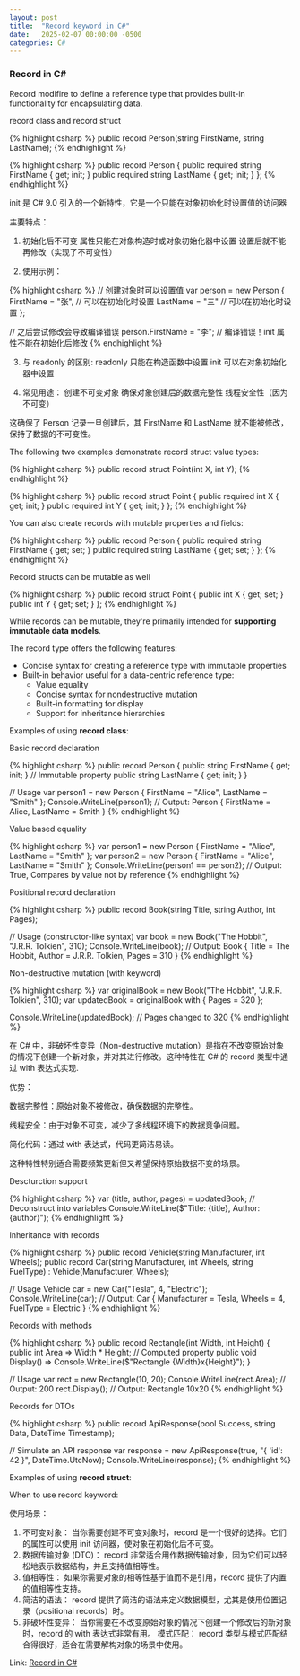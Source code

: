 ```yaml
---
layout: post
title:  "Record keyword in C#"
date:   2025-02-07 00:00:00 -0500
categories: C#
---
```


### Record in C#

Record modifire to define a reference type that provides built-in functionality for encapsulating data.

record class and record struct


{% highlight csharp %}
public record Person(string FirstName, string LastName);
{% endhighlight %}

{% highlight csharp %}
public record Person
{
    public required string FirstName { get; init; }
    public required string LastName { get; init; }
};
{% endhighlight %}

init 是 C# 9.0 引入的一个新特性，它是一个只能在对象初始化时设置值的访问器

主要特点：
1. 初始化后不可变
    属性只能在对象构造时或对象初始化器中设置
    设置后就不能再修改（实现了不可变性）

2. 使用示例：

{% highlight csharp %}
// 创建对象时可以设置值
var person = new Person 
{ 
    FirstName = "张",  // 可以在初始化时设置
    LastName = "三"    // 可以在初始化时设置
};

// 之后尝试修改会导致编译错误
person.FirstName = "李";  // 编译错误！init 属性不能在初始化后修改
{% endhighlight %}

3. 与 readonly 的区别:
    readonly 只能在构造函数中设置
    init 可以在对象初始化器中设置

4. 常见用途：
    创建不可变对象
    确保对象创建后的数据完整性
    线程安全性（因为不可变）

这确保了 Person 记录一旦创建后，其 FirstName 和 LastName 就不能被修改，保持了数据的不可变性。

The following two examples demonstrate record struct value types:

{% highlight csharp %}
public record struct Point(int X, int Y);
{% endhighlight %}

{% highlight csharp %}
public record struct Point
{
    public required int X { get; init; }
    public required int Y { get; init; }
};
{% endhighlight %}

You can also create records with mutable properties and fields:


{% highlight csharp %}
public record Person
{
    public required string FirstName { get; set; }
    public required string LastName { get; set; }
};
{% endhighlight %}

Record structs can be mutable as well

{% highlight csharp %}
public record struct Point
{
    public int X { get; set; }
    public int Y { get; set; }
};
{% endhighlight %}

While records can be mutable, they're primarily intended for **supporting immutable data models**.

The record type offers the following features:

- Concise syntax for creating a reference type with immutable properties
- Built-in behavior useful for a data-centric reference type:
    - Value equality
    - Concise syntax for nondestructive mutation
    - Built-in formatting for display
    - Support for inheritance hierarchies

Examples of using **record class**:

Basic record declaration

{% highlight csharp %}
public record Person
{
    public string FirstName { get; init; } // Immutable property
    public string LastName { get; init; }
}

// Usage
var person1 = new Person { FirstName = "Alice", LastName = "Smith" };
Console.WriteLine(person1); // Output: Person { FirstName = Alice, LastName = Smith }
{% endhighlight %}

Value based equality

{% highlight csharp %}
var person1 = new Person { FirstName = "Alice", LastName = "Smith" };
var person2 = new Person { FirstName = "Alice", LastName = "Smith" };
Console.WriteLine(person1 == person2); // Output: True, Compares by value not by reference
{% endhighlight %}

Positional record declaration

{% highlight csharp %}
public record Book(string Title, string Author, int Pages);

// Usage (constructor-like syntax)
var book = new Book("The Hobbit", "J.R.R. Tolkien", 310);
Console.WriteLine(book); // Output: Book { Title = The Hobbit, Author = J.R.R. Tolkien, Pages = 310 }
{% endhighlight %}

Non-destructive mutation (with keyword)

{% highlight csharp %}
var originalBook = new Book("The Hobbit", "J.R.R. Tolkien", 310);
var updatedBook = originalBook with { Pages = 320 };

Console.WriteLine(updatedBook); // Pages changed to 320
{% endhighlight %}

在 C# 中，非破坏性变异（Non-destructive mutation）是指在不改变原始对象的情况下创建一个新对象，并对其进行修改。这种特性在 C# 的 record 类型中通过 with 表达式实现.

优势：

数据完整性：原始对象不被修改，确保数据的完整性。

线程安全：由于对象不可变，减少了多线程环境下的数据竞争问题。

简化代码：通过 with 表达式，代码更简洁易读。

这种特性特别适合需要频繁更新但又希望保持原始数据不变的场景。

Descturction support

{% highlight csharp %}
var (title, author, pages) = updatedBook; // Deconstruct into variables
Console.WriteLine($"Title: {title}, Author: {author}");
{% endhighlight %}

Inheritance with records

{% highlight csharp %}
public record Vehicle(string Manufacturer, int Wheels);
public record Car(string Manufacturer, int Wheels, string FuelType) : Vehicle(Manufacturer, Wheels);

// Usage
Vehicle car = new Car("Tesla", 4, "Electric");
Console.WriteLine(car); // Output: Car { Manufacturer = Tesla, Wheels = 4, FuelType = Electric }
{% endhighlight %}

Records with methods

{% highlight csharp %}
public record Rectangle(int Width, int Height)
{
    public int Area => Width * Height; // Computed property
    public void Display() => Console.WriteLine($"Rectangle {Width}x{Height}");
}

// Usage
var rect = new Rectangle(10, 20);
Console.WriteLine(rect.Area); // Output: 200
rect.Display(); // Output: Rectangle 10x20
{% endhighlight %}

Records for DTOs

{% highlight csharp %}
public record ApiResponse(bool Success, string Data, DateTime Timestamp);

// Simulate an API response
var response = new ApiResponse(true, "{ 'id': 42 }", DateTime.UtcNow);
Console.WriteLine(response);
{% endhighlight %}


Examples of using **record struct**:


When to use record keyword:

使用场景：  
1. 不可变对象：
当你需要创建不可变对象时，record 是一个很好的选择。它们的属性可以使用 init 访问器，使对象在初始化后不可变。
2. 数据传输对象 (DTO)：
record 非常适合用作数据传输对象，因为它们可以轻松地表示数据结构，并且支持值相等性。
3. 值相等性：
如果你需要对象的相等性基于值而不是引用，record 提供了内置的值相等性支持。
4. 简洁的语法：
record 提供了简洁的语法来定义数据模型，尤其是使用位置记录（positional records）时。
5. 非破坏性变异：
当你需要在不改变原始对象的情况下创建一个修改后的新对象时，record 的 with 表达式非常有用。
模式匹配：
record 类型与模式匹配结合得很好，适合在需要解构对象的场景中使用。

Link: [Record in C#](https://learn.microsoft.com/en-us/dotnet/csharp/language-reference/builtin-types/record)
